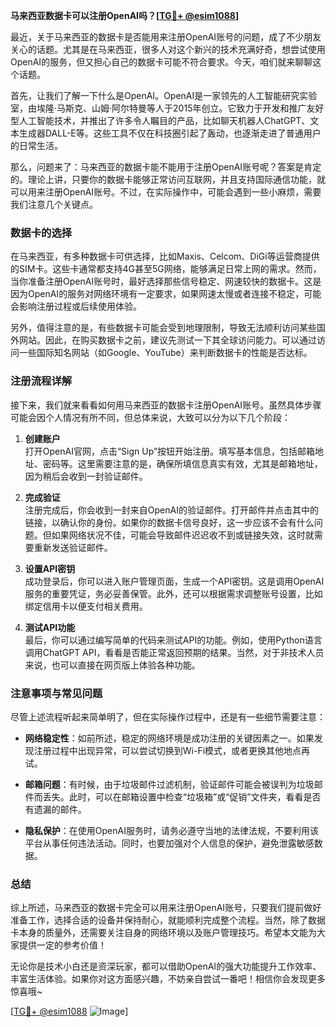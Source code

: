 **马来西亚数据卡可以注册OpenAI吗？[[TG💪+ @esim1088](https://t.me/s/esim1088)]**

最近，关于马来西亚的数据卡是否能用来注册OpenAI账号的问题，成了不少朋友关心的话题。尤其是在马来西亚，很多人对这个新兴的技术充满好奇，想尝试使用OpenAI的服务，但又担心自己的数据卡可能不符合要求。今天，咱们就来聊聊这个话题。

首先，让我们了解一下什么是OpenAI。OpenAI是一家领先的人工智能研究实验室，由埃隆·马斯克、山姆·阿尔特曼等人于2015年创立。它致力于开发和推广友好型人工智能技术，并推出了许多令人瞩目的产品，比如聊天机器人ChatGPT、文本生成器DALL-E等。这些工具不仅在科技圈引起了轰动，也逐渐走进了普通用户的日常生活。

那么，问题来了：马来西亚的数据卡能不能用于注册OpenAI账号呢？答案是肯定的。理论上讲，只要你的数据卡能够正常访问互联网，并且支持国际通信功能，就可以用来注册OpenAI账号。不过，在实际操作中，可能会遇到一些小麻烦，需要我们注意几个关键点。

### 数据卡的选择

在马来西亚，有多种数据卡可供选择，比如Maxis、Celcom、DiGi等运营商提供的SIM卡。这些卡通常都支持4G甚至5G网络，能够满足日常上网的需求。然而，当你准备注册OpenAI账号时，最好选择那些信号稳定、网速较快的数据卡。这是因为OpenAI的服务对网络环境有一定要求，如果网速太慢或者连接不稳定，可能会影响注册过程或后续使用体验。

另外，值得注意的是，有些数据卡可能会受到地理限制，导致无法顺利访问某些国外网站。因此，在购买数据卡之前，建议先测试一下其全球访问能力。可以通过访问一些国际知名网站（如Google、YouTube）来判断数据卡的性能是否达标。

### 注册流程详解

接下来，我们就来看看如何用马来西亚的数据卡注册OpenAI账号。虽然具体步骤可能会因个人情况有所不同，但总体来说，大致可以分为以下几个阶段：

1. **创建账户**  
   打开OpenAI官网，点击“Sign Up”按钮开始注册。填写基本信息，包括邮箱地址、密码等。这里需要注意的是，确保所填信息真实有效，尤其是邮箱地址，因为稍后会收到一封验证邮件。

2. **完成验证**  
   注册完成后，你会收到一封来自OpenAI的验证邮件。打开邮件并点击其中的链接，以确认你的身份。如果你的数据卡信号良好，这一步应该不会有什么问题。但如果网络状况不佳，可能会导致邮件迟迟收不到或链接失效，这时就需要重新发送验证邮件。

3. **设置API密钥**  
   成功登录后，你可以进入账户管理页面，生成一个API密钥。这是调用OpenAI服务的重要凭证，务必妥善保管。此外，还可以根据需求调整账号设置，比如绑定信用卡以便支付相关费用。

4. **测试API功能**  
   最后，你可以通过编写简单的代码来测试API的功能。例如，使用Python语言调用ChatGPT API，看看是否能正常返回预期的结果。当然，对于非技术人员来说，也可以直接在网页版上体验各种功能。

### 注意事项与常见问题

尽管上述流程听起来简单明了，但在实际操作过程中，还是有一些细节需要注意：

- **网络稳定性**：如前所述，稳定的网络环境是成功注册的关键因素之一。如果发现注册过程中出现异常，可以尝试切换到Wi-Fi模式，或者更换其他地点再试。
  
- **邮箱问题**：有时候，由于垃圾邮件过滤机制，验证邮件可能会被误判为垃圾邮件而丢失。此时，可以在邮箱设置中检查“垃圾箱”或“促销”文件夹，看看是否有遗漏的邮件。

- **隐私保护**：在使用OpenAI服务时，请务必遵守当地的法律法规，不要利用该平台从事任何违法活动。同时，也要加强对个人信息的保护，避免泄露敏感数据。

### 总结

综上所述，马来西亚的数据卡完全可以用来注册OpenAI账号，只要我们提前做好准备工作，选择合适的设备并保持耐心，就能顺利完成整个流程。当然，除了数据卡本身的质量外，还需要关注自身的网络环境以及账户管理技巧。希望本文能为大家提供一定的参考价值！

无论你是技术小白还是资深玩家，都可以借助OpenAI的强大功能提升工作效率、丰富生活体验。如果你对这方面感兴趣，不妨亲自尝试一番吧！相信你会发现更多惊喜哦~

[[TG💪+ @esim1088](https://t.me/s/esim1088) ![Image](https://i.postimg.cc/4NQfJmqS/Snipaste-2025-05-13-00-14-12.png)]